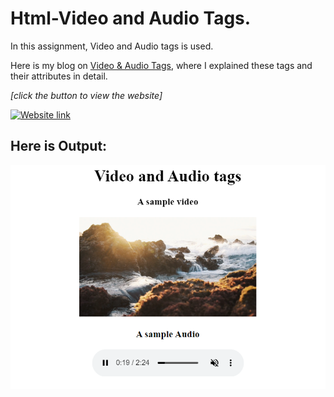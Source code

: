 # Html-Video and Audio Tags. 

In this assignment, Video and Audio tags is used. 

Here is my blog on [Video & Audio Tags](https://ansariyasirarfat.hashnode.dev/video-audio-tags), where I explained these tags and their attributes in detail.


*[click the button to view the website]* 

[![Website link](https://img.shields.io/badge/Website-Link-green)](https://video-audio-tags-in-html.netlify.app/)

## Here is Output:
    
![output](./output.png)